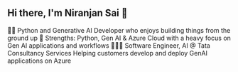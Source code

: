 ## Hi there, I'm Niranjan Sai 👋

👨‍💻 Python and Generative AI Developer who enjoys building things from the ground up
💪 Strengths: Python, Gen AI & Azure Cloud with a heavy focus on Gen AI applications and workflows
👨🏽‍💻 Software Engineer, AI @ Tata Consultancy Services Helping customers develop and deploy GenAI applications on Azure

<!--
**Niranjan719/Niranjan719** is a ✨ _special_ ✨ repository because its `README.md` (this file) appears on your GitHub profile.

Here are some ideas to get you started:

- 🔭 I’m currently working on ...
- 🌱 I’m currently learning ...
- 👯 I’m looking to collaborate on ...
- 🤔 I’m looking for help with ...
- 💬 Ask me about ...
- 📫 How to reach me: ...
- 😄 Pronouns: ...
- ⚡ Fun fact: ...
-->
